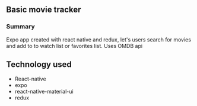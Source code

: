 ## Basic movie tracker

### Summary
Expo app created with react native and redux, let's users search for movies and add to to watch list or favorites list.
Uses OMDB api

## Technology used
- React-native
- expo
- react-native-material-ui
- redux
